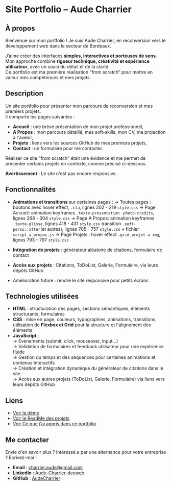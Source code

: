 # Site Portfolio – Aude Charrier

## À propos
Bienvenue sur mon portfolio !
Je suis Aude Charrier, en reconversion vers le développement web dans le secteur de Bordeaux.  

J’aime créer des interfaces **simples, interactives et porteuses de sens**.  
Mon approche combine **rigueur technique, créativité et expérience utilisateur**, avec un souci du détail et de la clarté.  
Ce portfolio est ma première réalisation “from scratch” pour mettre en valeur mes compétences et mes projets.

## Description
Un site portfolio pour présenter mon parcours de reconversion et mes premiers projets.  
Il comporte les pages suivantes :
- **Accueil** : une brève présentation de mon projet professionnel,
- **A Propos** : mon parcours détaillé, mes soft-skills, mon CV, ma projection à l'avenir,
- **Projets**  : liens vers les sources GitHub de mes premiers projets,  
- **Contact** : un formulaire pour me contacter.  

Réaliser ce site "from scratch" était une évidence et me permet de présenter certains projets en contexte, comme précisé ci-dessous.

**Avertissement** : Le site n'est pas encore responsive.

## Fonctionnalités
- **Animations et transitions** sur certaines pages :
    → Toutes pages : boutons avec hover effect, `.cta`, lignes 202 - 219 `style.css`
    → Page Accueil:  animation keyframes `.texte-presentation` `.photo-credits`, lignes 268 - 304 `style.css`
    → Page A Propos: animation keyframes `.texte-glisse`, lignes 418 - 431 `style.css`
                    transition `.soft-perso::after`(et autres), lignes 705 - 757 `style.css` + fichier `script_a_propos.js`
    → Page Projets : hover effect `.grid-projet a img`, lignes 793 - 797 `style.css`

- **Intégration de projets** : générateur aléatoire de citations, formulaire de contact
- **Accès aux projets** : Citations, ToDoList, Galerie, Formulaire, via leurs dépôts GitHub

- Amélioration future : rendre le site responsive pour petits écrans

## Technologies utilisées
- **HTML** : structuration des pages, sections sémantiques, éléments structurants, formulaires
- **CSS** : mise en page, couleurs, typographies, animations, transitions, utilisation de **Flexbox et Grid** pour la structure et l'alignement des éléments  
- **JavaScript** :  
    → Événements (submit, click, mouseover, input…)  
    → Validation de formulaires et feedback utilisateur pour une expérience fluide  
    → Gestion du temps et des séquences pour certaines animations et contenus interactifs  
    → Création et intégration dynamique du générateur de citations dans le site  
    → Accès aux autres projets (ToDoList, Galerie, Formulaire) via liens vers leurs dépôts GitHub

## Liens
- [Voir la démo](https://audecharrier.github.io/Portfolio/) 
- [Voir le ReadMe des projets](./projets/Portfolio_ReadMe.md) 
- [Voir Ce que j'ai appris dans ce portfolio](./pdf/Les_commandements_du_codeur.pdf)

## Me contacter
Envie d'en savoir plus ? Intéressé.e par une alternance pour votre entreprise ? Ecrivez-moi !
- **Email** : [charrier.aude@gmail.com](mailto:charrier.aude@gmail.com)  
- **LinkedIn** : [Aude-Charrier-devweb](https://www.linkedin.com/in/aude-charrier-devweb/)  
- **GitHub** : [AudeCharrier](https://github.com/AudeCharrier/)

